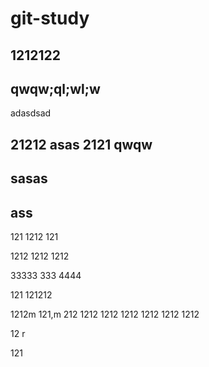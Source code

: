 # git-study

## 1212122


## qwqw;ql;wl;w


adasdsad

## 21212 asas 2121 qwqw 
## sasas

## ass

121
1212
121


1212
1212
1212

33333
333
4444

121
121212

1212m
121,m
212
1212
1212
1212
1212
1212
1212

12
r

121
